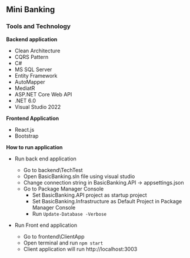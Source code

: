 ## Mini Banking

### Tools and Technology

__Backend application__ 
* Clean Architecture
* CQRS Pattern
* C#
* MS SQL Server
* Entity Framework
* AutoMapper
* MediatR
* ASP.NET Core Web API
* .NET 6.0
* Visual Studio 2022

__Frontend Application__  
* React.js
* Bootstrap

__How to run application__

* Run back end application 
    * Go to backend\TechTest
    * Open BasicBanking.sln file using visual studio
    * Change connection string in BasicBanking.API -> appsettings.json
    * Go to Package Manager Console
        * Set BasicBanking.API project as startup project
        * Set BasicBanking.Infrastructure as Default Project in Package Manager Console
        * Run ```Update-Database -Verbose```

* Run Front end application
    * Go to frontend\ClientApp
    * Open terminal and run ```npm start ```
    * Client application will run http://localhost:3003
